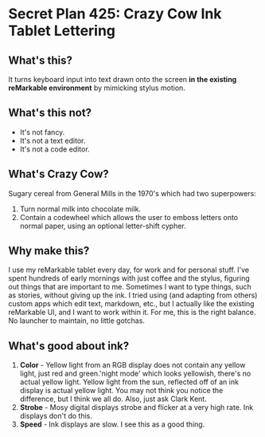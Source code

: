 # Secret Plan 425: Crazy Cow Ink Tablet Lettering

## What's this?
It turns keyboard input into text drawn onto the screen **in the existing reMarkable environment** by mimicking stylus motion.

## What's this not?
- It's not fancy.
- It's not a text editor.
- It's not a code editor.

## What's Crazy Cow?
Sugary cereal from General Mills in the 1970's which had two superpowers:
1. Turn normal milk into chocolate milk.
2. Contain a codewheel which allows the user to emboss letters onto normal paper, using an optional letter-shift cypher.

## Why make this?
I use my reMarkable tablet every day, for work and for personal stuff. I've spent hundreds of early mornings with just coffee and the stylus, figuring out things that are important to me. Sometimes I want to type things, such as stories, without giving up the ink. I tried using (and adapting from others) custom apps which edit text, markdown, etc., but I actually like the existing reMarkable UI, and I want to work within it. For me, this is the right balance. No launcher to maintain, no little gotchas.

## What's good about ink?
1. **Color** - Yellow light from an RGB display does not contain any yellow light, just red and green.'night mode' which looks yellowish, there's no actual yellow light. Yellow light from the sun, reflected off of an ink display is actual yellow light. You may not think you notice the difference, but I think we all do. Also, just ask Clark Kent.
2. **Strobe** - Mosy digital displays strobe and flicker at a very high rate. Ink displays don't do this.
3. **Speed** - Ink displays are slow. I see this as a good thing.

